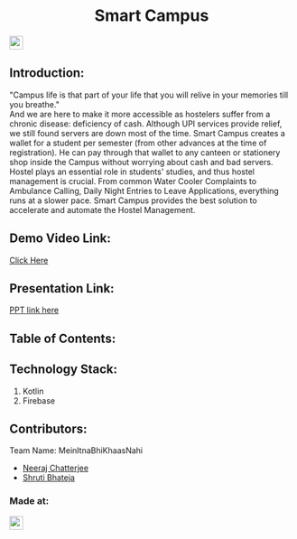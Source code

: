 <h1 align="center">Smart Campus</h1>
<p align="center">
</p>

<a href="https://hack36.com"> <img src="https://cutt.ly/BuiltAtHack36" height=24px> </a>


## Introduction:
  "Campus life is that part of your life that you will relive in your memories till you breathe." <br/>
And we are here to make it more accessible as hostelers suffer from a chronic disease: deficiency of cash. Although UPI services provide relief, we still found servers are down most of the time. Smart Campus creates a wallet for a student per semester (from other advances at the time of registration). He can pay through that wallet to any canteen or stationery shop inside the Campus without worrying about cash and bad servers. Hostel plays an essential role in students' studies, and thus hostel management is crucial. From common Water Cooler Complaints to Ambulance Calling, Daily Night Entries to Leave Applications, everything runs at a slower pace. Smart Campus provides the best solution to accelerate and automate the Hostel Management.
  
## Demo Video Link:
  <a href="https://www.youtube.com/watch?v=eDHC0vHnFAY">Click Here</a>
  
## Presentation Link:
  <a href="https://www.canva.com/design/DAE-wQZy2IU/SoCxQ1WQnxikiskDqc5kww/view?utm_content=DAE-wQZy2IU&utm_campaign=designshare&utm_medium=link2&utm_source=sharebutton"> PPT link here </a>
  
  
## Table of Contents:

## Technology Stack:
  1) Kotlin
  2) Firebase

## Contributors:

Team Name: MeinItnaBhiKhaasNahi

* [Neeraj Chatterjee](https://github.com/NeerajChatterjee)
* [Shruti Bhateja](https://github.com/ShrutisLegion)

### Made at:
<a href="https://hack36.com"> <img src="https://cutt.ly/BuiltAtHack36" height=24px> </a>
